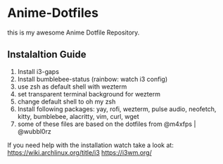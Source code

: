 # Anime-Dotfiles
this is my awesome Anime Dotfile Repository. 

Instalaltion Guide
------------------
1. Install i3-gaps
2. Install bumblebee-status (rainbow: watch i3 config)
3. use zsh as default shell with wezterm 
4. set transparent terminal background for wezterm
5. change default shell to oh my zsh
6. Install following packages: yay, rofi, wezterm, pulse audio, neofetch, kitty, bumblebee, alacritty, vim, curl, wget
7. some of these files are based on the dotfiles from @m4xfps | @wubbl0rz

If you need help with the installation watch take a look at:
https://wiki.archlinux.org/title/i3
https://i3wm.org/
